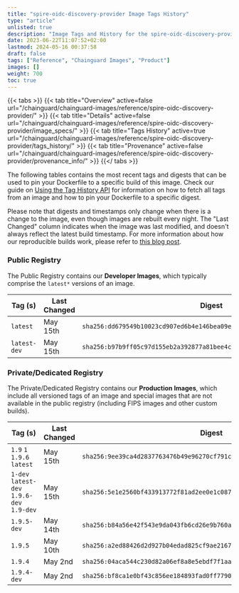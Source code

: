 ```yaml
---
title: "spire-oidc-discovery-provider Image Tags History"
type: "article"
unlisted: true
description: "Image Tags and History for the spire-oidc-discovery-provider Chainguard Image"
date: 2023-06-22T11:07:52+02:00
lastmod: 2024-05-16 00:37:58
draft: false
tags: ["Reference", "Chainguard Images", "Product"]
images: []
weight: 700
toc: true
---
```


{{< tabs >}}
{{< tab title="Overview" active=false url="/chainguard/chainguard-images/reference/spire-oidc-discovery-provider/" >}}
{{< tab title="Details" active=false url="/chainguard/chainguard-images/reference/spire-oidc-discovery-provider/image_specs/" >}}
{{< tab title="Tags History" active=true url="/chainguard/chainguard-images/reference/spire-oidc-discovery-provider/tags_history/" >}}
{{< tab title="Provenance" active=false url="/chainguard/chainguard-images/reference/spire-oidc-discovery-provider/provenance_info/" >}}
{{</ tabs >}}

The following tables contains the most recent tags and digests that can be used to pin your Dockerfile to a specific build of this image. Check our guide on [Using the Tag History API](/chainguard/chainguard-images/using-the-tag-history-api/) for information on how to fetch all tags from an image and how to pin your Dockerfile to a specific digest.

Please note that digests and timestamps only change when there is a change to the image, even though images are rebuilt every night. The "Last Changed" column indicates when the image was last modified, and doesn't always reflect the latest build timestamp. For more information about how our reproducible builds work, please refer to [this blog post](https://www.chainguard.dev/unchained/reproducing-chainguards-reproducible-image-builds).

### Public Registry
The Public Registry contains our **Developer Images**, which typically comprise the `latest*` versions of an image.

| Tag (s)       | Last Changed | Digest                                                                    |
|---------------|--------------|---------------------------------------------------------------------------|
|  `latest`     | May 15th     | `sha256:dd679549b10023cd907ed6b4e146bea09e04fa9e8787e9a34f48e93502e841b4` |
|  `latest-dev` | May 15th     | `sha256:b97b9ff05c97d155eb2a392877a81bee4cc8008d71f564122396cd5e72ae7658` |


### Private/Dedicated Registry
The Private/Dedicated Registry contains our **Production Images**, which include all versioned tags of an image and special images that are not available in the public registry (including FIPS images and other custom builds).

| Tag (s)                                     | Last Changed | Digest                                                                    |
|---------------------------------------------|--------------|---------------------------------------------------------------------------|
|  `1.9` `1` `1.9.6` `latest`                 | May 15th     | `sha256:9ee39ca4d2837763476b49e96270cf791c75068f02ed92fdecb1d7b68e8def8e` |
|  `1-dev` `latest-dev` `1.9.6-dev` `1.9-dev` | May 15th     | `sha256:5e1e2560bf433913772f81ad2ee0e1c0877e8186dbd903dc481a0f27a254a581` |
|  `1.9.5-dev`                                | May 14th     | `sha256:b84a56e42f543e9da043fb6cd26e9b760a6ea25ab3d32c046a74d93bee8f0a84` |
|  `1.9.5`                                    | May 10th     | `sha256:a2ed88426d2d927b04edad825cf9ae21677f175dca32fc7a1eda1a16ce6fb28c` |
|  `1.9.4`                                    | May 2nd      | `sha256:04aca544c230d82a06ef8a8e5ebdf7f1aaa3fa709c91df366f6bd5bf015c8f33` |
|  `1.9.4-dev`                                | May 2nd      | `sha256:bf8ca1e0bf43c856ee184893fad0ff779049ae5e89ff45735e346bcad5429905` |

